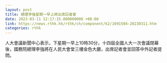 ```yaml
---
layout: post
title: 總理李強星期一早上將出席記者會
date: 2023-03-11 12:17:15.000000000 +08:00
link: https://news.rthk.hk/rthk/ch/component/k2/1691504-20230311.htm
categories: rthk
---
```


人大會議新聞中心表示，下星期一早上10時30分，十四屆全國人大一次會議閉幕後，國務院總理李強將在人民大會堂三樓金色大廳，出席記者會並回答中外記者提問。
